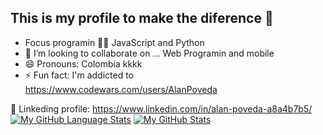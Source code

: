 ## This is my profile to make the diference 👋


* Focus programin 🐱‍👓 JavaScript and Python
* 🎉 I’m looking to collaborate on ... Web Programin and mobile 
* 😄 Pronouns: Colombia kkkk
* ⚡ Fun fact: I'm addicted to https://www.codewars.com/users/AlanPoveda

🏬 Linkeding profile:  https://www.linkedin.com/in/alan-poveda-a8a4b7b5/
[![My GitHub Language Stats](https://github-readme-stats.vercel.app/api/top-langs/?username=AlanPoveda&langs_count=5&theme=tokyonight)]()
[![My GitHub Stats](https://github-readme-stats.vercel.app/api/?username=AlanPoveda&count_private=true&theme=tokyonight&showicons=true)]()

